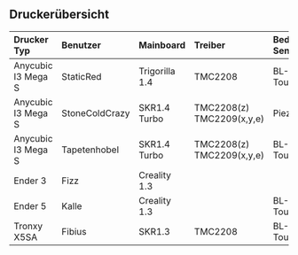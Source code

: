 Druckerübersicht
---

| Drucker Typ          | Benutzer       | Mainboard      | Treiber                   | BedLevel Sensor | Marlin  | Extras |
|:---------------------|:---------------|:---------------|:--------------------------|:----------------|:--------|:-------|
| Anycubic I3 Mega S   | StaticRed      | Trigorilla 1.4 | TMC2208                   | BL-Touch        | 2.0.4.4 |        |
| Anycubic I3 Mega S   | StoneColdCrazy | SKR1.4 Turbo   | TMC2208(z) TMC2209(x,y,e) | Piezo           | 2.0.4.3 |        |
| Anycubic I3 Mega S   | Tapetenhobel   | SKR1.4 Turbo   | TMC2208(z) TMC2209(x,y,e) | BL-Touch        | 2.0.4.4 |        |
| Ender 3              | Fizz           | Creality 1.3   |                           |                 |         |        |
| Ender 5              | Kalle          | Creality 1.3   |                           | BL-Touch        | 1.1.9.1 |        |
| Tronxy X5SA          | Fibius         | SKR1.3         | TMC2208                   | BL-Touch        | 2.0.4.4 |        |
